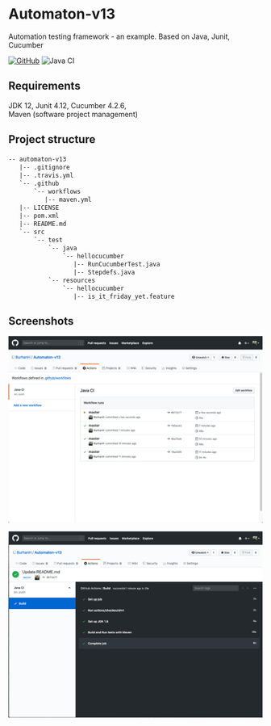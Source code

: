 # Automaton-v13
Automation testing framework - an example. Based on Java, Junit, Cucumber

[![GitHub](https://img.shields.io/github/license/mashape/apistatus.svg)](https://github.com/BurhanH/automaton-v13/blob/master/LICENSE)
![Java CI](https://github.com/BurhanH/automaton-v13/workflows/Java%20CI/badge.svg?branch=master)


## Requirements
JDK 12, Junit 4.12, Cucumber 4.2.6, <br>
Maven (software project management) <br>

## Project structure
```text
-- automaton-v13
   |-- .gitignore
   |-- .travis.yml
   `-- .github
       `-- workflows
          |-- maven.yml
   |-- LICENSE
   |-- pom.xml
   |-- README.md
   `-- src
       `-- test
           `-- java
               `-- hellocucumber
                  |-- RunCucumberTest.java
                  |-- Stepdefs.java
           `-- resources
               `-- hellocucumber
                  |-- is_it_friday_yet.feature
```

## Screenshots

![alt text](/screenshots/cucumber_actions_1.png "Results for Actions") <br>

![alt text](/screenshots/cucumber_actions_2.png "Results for Actions") <br>
